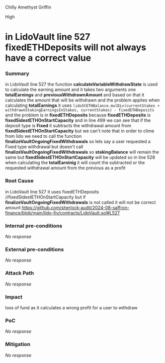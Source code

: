 Chilly Amethyst Griffin

High

# in LidoVault line 527 fixedETHDeposits will not always have a correct value

### Summary

in LidoVault line 527  the function **calculateVariableWithdrawState**  is used  to calculate  the earning amount and it takes two arguments one  **totalEarnings**  and **previousWithdrawnAmount**  and based on that it calculates the amount that will be withdrawn   and the problem applies  when calculating **totalEarnings**  it uses   `lidoStETHBalance.mulDiv(currentStakes + withdrawnStakingEarningsInStakes, currentStakes) - fixedETHDeposits` and the problem  is in **fixedETHDeposits**  because   **fixedETHDeposits** is  **fixedSidestETHOnStartCapacity**  and   in line  499 we can see that if the deposit type  is **Fixed** it subtracts the withdrawal amount from     **fixedSidestETHOnStartCapacity** but we can't note that  in order to clime from lido we need to call the function **finalizeVaultOngoingFixedWithdrawals** so lets say a user requested a Fixed type  withdrawal but doesn't call     **finalizeVaultOngoingFixedWithdrawals**  so **stakingBalance** will remain the same  but **fixedSidestETHOnStartCapacity** will  be updated   so in line 528 when calculating the **totalEarninig** it will count the subtracted or the requested withdrawal amount  from the previous as a profit   

### Root Cause

in LidoVault line 527 it uses fixedETHDeposits //fixedSidestETHOnStartCapacity but if **finalizeVaultOngoingFixedWithdrawals** is not called it will not be correct amount 
https://github.com/sherlock-audit/2024-08-saffron-finance/blob/main/lido-fiv/contracts/LidoVault.sol#L527

### Internal pre-conditions

_No response_

### External pre-conditions

_No response_

### Attack Path

_No response_

### Impact

loss of fund as it calculates a wrong profit for a user to withdraw 

### PoC

_No response_

### Mitigation

_No response_